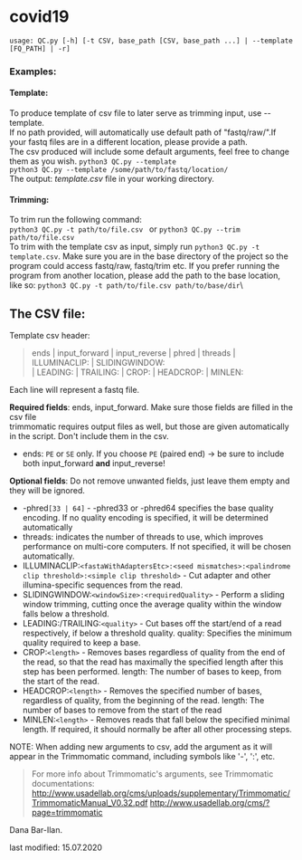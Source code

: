 # covid19

`usage: QC.py [-h] [-t CSV, base_path [CSV, base_path ...] | --template
             [FQ_PATH] | -r]`

### Examples:
#### Template:
To produce template of csv file to later serve as trimming input, use --template.\
If no path provided, will automatically use default path of "fastq/raw/".If your fastq files are in a different 
location, please provide a path.  \
The csv produced will include some default arguments, feel free to change them as you wish. 
`python3 QC.py --template`\
`python3 QC.py --template /some/path/to/fastq/location/`\
The output: _template.csv_ file in your working directory.


#### Trimming:
To trim run the following command:\
`python3 QC.py -t path/to/file.csv ` or
`python3 QC.py --trim path/to/file.csv`\
To trim with the template csv as input, simply run `python3 QC.py -t template.csv`. Make sure you are in the base
directory of the project so the program could access fastq/raw, fastq/trim etc.
If you prefer running the program from another location, please add the path to the base location, like so:
`python3 QC.py -t path/to/file.csv path/to/base/dir`\


## The CSV file:
Template csv header:
>ends   |	input_forward   |	input_reverse   |	phred   |	threads |   ILLUMINACLIP:   |	SLIDINGWINDOW:  
>|   LEADING:    |	TRAILING:   |	CROP:   |	HEADCROP:   |	MINLEN: 

Each line will represent a fastq file.

**Required fields**: ends, input_forward. Make sure those fields are filled in the csv file \
trimmomatic requires output files as well, but those are given automatically in the script. Don't include them in the csv.
* ends: `PE` or `SE` only. If you choose `PE` (paired end) -> be sure to include both input_forward **and**  input_reverse! 

**Optional fields**: 
Do not remove unwanted fields, just leave them empty and they will be ignored.
* -phred`[33 | 64]` -  -phred33 or -phred64 specifies the base quality encoding. If no quality encoding is specified,
it will be determined automatically 
* threads<int>: indicates the number of threads to use, which improves performance on multi-core
computers. If not specified, it will be chosen automatically. 
* ILLUMINACLIP:`<fastaWithAdaptersEtc>:<seed mismatches>:<palindrome clip
threshold>:<simple clip threshold>` - Cut adapter and other illumina-specific sequences from the read. 
* SLIDINGWINDOW:`<windowSize>:<requiredQuality>` -  Perform a sliding window trimming, cutting once the average quality 
within the window falls below a threshold. 
* LEADING:/TRAILING:`<quality>` - Cut bases off the start/end of a read respectively, if below a threshold quality. 
quality: Specifies the minimum quality required to keep a base.
* CROP:`<length>`  - Removes bases regardless of quality from the end of the read, so that the read has maximally
the specified length after this step has been performed. length: The number of bases to keep, from the start of the read.
* HEADCROP:`<length>` - Removes the specified number of bases, regardless of quality, from the beginning of the read.
length: The number of bases to remove from the start of the read
* MINLEN:`<length>` - Removes reads that fall below the specified minimal length.  If required, it should
normally be after all other processing steps. 

NOTE: When adding new arguments to csv, add the argument as it will appear in the Trimmomatic command,
 including symbols like '-', ':', etc. 
 
>For more info about Trimmomatic's arguments, see Trimmomatic documentations:
>http://www.usadellab.org/cms/uploads/supplementary/Trimmomatic/TrimmomaticManual_V0.32.pdf
>http://www.usadellab.org/cms/?page=trimmomatic


Dana Bar-Ilan.

last modified: 15.07.2020